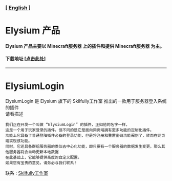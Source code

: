 ### [[ English ]](README_EN.md)
##
# Elysium 产品
#### Elysium 产品主要以 Minecraft服务器 上的插件和提供 Minecraft服务器 为主。
#### 下载地址 [[点击此处]](Releases)
---
# ElysiumLogin
ElysiumLogin 是 Elysium 旗下的 Skilfully工作室 推出的一款用于服务器登入系统的插件 \
请看描述
```
我们正在开发一个叫做 “ElysiumLogin” 的插件，正如他的名字一样，
这是一个用于玩家登录的插件。但不同的是它是面向网页端拥有更多功能的定制化插件。
功能上它具备了普通登陆插件必备的登录功能，但是将注册和重置密码功能阉割了，转而在网页端实现该功能。
同时，它还具备群组服务器的类似去中心化功能，即只要有一个服务器的数据发生变更，那么其他服务器将会自动更新本地数据
在此基础上，它能够提供高度的自定义配置。
如果您有宝贵的意见，请务必与我们联系！
```
联系 : [Skilfully工作室](./Skilfully/Contact.md)
